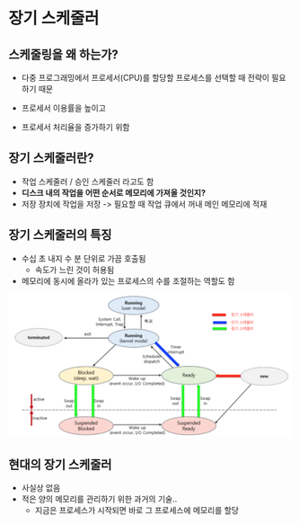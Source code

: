 # 장기 스케줄러

## 스케줄링을 왜 하는가?
* 다중 프로그래밍에서 프로세서(CPU)를 할당할 프로세스를 선택할 때 전략이 필요하기 때문

* 프로세서 이용률을 높이고
* 프로세서 처리율을 증가하기 위함

## 장기 스케줄러란?
* 작업 스케줄러 / 승인 스케줄러 라고도 함
* **디스크 내의 작업을 어떤 순서로 메모리에 가져올 것인지?**
* 저장 장치에 작업을 저장 -> 필요할 때 작업 큐에서 꺼내 메인 메모리에 적재

## 장기 스케줄러의 특징
* 수십 초 내지 수 분 단위로 가끔 호출됨
  * 속도가 느린 것이 허용됨
* 메모리에 동시에 올라가 있는 프로세스의 수를 조절하는 역할도 함

![](./IMG_LONG_TERM/1.png)

## 현대의 장기 스케줄러
* 사실상 없음
* 적은 양의 메모리를 관리하기 위한 과거의 기술..
  * 지금은 프로세스가 시작되면 바로 그 프로세스에 메모리를 할당